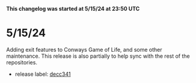 **This changelog was started at 5/15/24 at 23:50 UTC**

# 5/15/24

Adding exit features to Conways Game of Life, and some other maintenance. This release is also partially to help sync with the rest of the repositories. 
- release label: [decc341](https://github.com/SketchedDoughnut/development/commit/decc34112228f33c3fa8c88f640d26575a852894)
